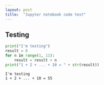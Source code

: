 ```yaml
---
layout: post
title:  "Jupyter notebook code test"
---
```


## Testing


```python
print("I'm testing")
result = 0
for n in range(1, 11):
    result = result + n
print("1 + 2 + ... + 10 = " + str(result))
```

    I'm testing
    1 + 2 + ... + 10 = 55
    
